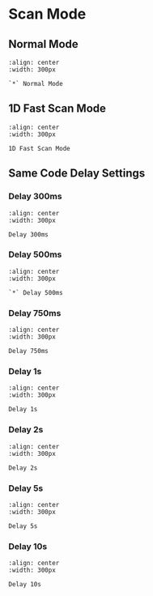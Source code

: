 # Scan Mode

## Normal Mode


```{figure} ../../media/1DFAST0.png
:align: center
:width: 300px

`*` Normal Mode
```



## 1D Fast Scan Mode


```{figure} ../../media/1DFAST1.png
:align: center
:width: 300px

1D Fast Scan Mode
```


## Same Code Delay Settings

### Delay 300ms

```{figure} ../../media/REREAD4.png
:align: center
:width: 300px

Delay 300ms
```

### Delay 500ms

```{figure} ../../media/REREAD0.png
:align: center
:width: 300px

`*` Delay 500ms
```

### Delay 750ms

```{figure} ../../media/REREAD1.png
:align: center
:width: 300px

Delay 750ms
```

### Delay 1s

```{figure} ../../media/REREAD2.png
:align: center
:width: 300px

Delay 1s
```

### Delay 2s

```{figure} ../../media/REREAD3.png
:align: center
:width: 300px

Delay 2s
```

### Delay 5s

```{figure} ../../media/REREAD7.png
:align: center
:width: 300px

Delay 5s
```

### Delay 10s

```{figure} ../../media/REREAD8.png
:align: center
:width: 300px

Delay 10s
```
